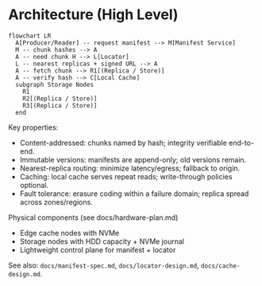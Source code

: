 # Architecture (High Level)

```mermaid
flowchart LR
  A[Producer/Reader] -- request manifest --> M[Manifest Service]
  M -- chunk hashes --> A
  A -- need chunk H --> L[Locator]
  L -- nearest replicas + signed URL --> A
  A -- fetch chunk --> R1[(Replica / Store)]
  A -- verify hash --> C[Local Cache]
  subgraph Storage Nodes
    R1
    R2[(Replica / Store)]
    R3[(Replica / Store)]
  end
```

Key properties:
- Content-addressed: chunks named by hash; integrity verifiable end-to-end.
- Immutable versions: manifests are append-only; old versions remain.
- Nearest-replica routing: minimize latency/egress; fallback to origin.
- Caching: local cache serves repeat reads; write-through policies optional.
- Fault tolerance: erasure coding within a failure domain; replica spread across zones/regions.

Physical components (see docs/hardware-plan.md)
- Edge cache nodes with NVMe
- Storage nodes with HDD capacity + NVMe journal
- Lightweight control plane for manifest + locator

See also: `docs/manifest-spec.md`, `docs/locator-design.md`, `docs/cache-design.md`.
